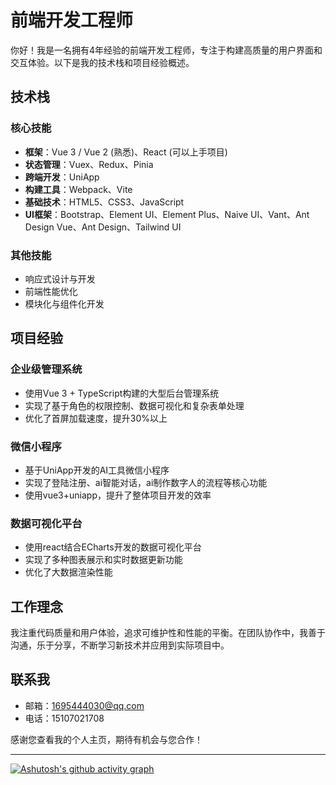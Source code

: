 # 前端开发工程师

你好！我是一名拥有4年经验的前端开发工程师，专注于构建高质量的用户界面和交互体验。以下是我的技术栈和项目经验概述。

## 技术栈

### 核心技能
- **框架**：Vue 3 / Vue 2 (熟悉)、React (可以上手项目)
- **状态管理**：Vuex、Redux、Pinia
- **跨端开发**：UniApp
- **构建工具**：Webpack、Vite
- **基础技术**：HTML5、CSS3、JavaScript
- **UI框架**：Bootstrap、Element UI、Element Plus、Naive UI、Vant、Ant Design Vue、Ant Design、Tailwind UI

### 其他技能
- 响应式设计与开发
- 前端性能优化
- 模块化与组件化开发

## 项目经验

### 企业级管理系统
- 使用Vue 3 + TypeScript构建的大型后台管理系统
- 实现了基于角色的权限控制、数据可视化和复杂表单处理
- 优化了首屏加载速度，提升30%以上

### 微信小程序
- 基于UniApp开发的AI工具微信小程序
- 实现了登陆注册、ai智能对话，ai制作数字人的流程等核心功能
- 使用vue3+uniapp，提升了整体项目开发的效率

### 数据可视化平台
- 使用react结合ECharts开发的数据可视化平台
- 实现了多种图表展示和实时数据更新功能
- 优化了大数据渲染性能

## 工作理念

我注重代码质量和用户体验，追求可维护性和性能的平衡。在团队协作中，我善于沟通，乐于分享，不断学习新技术并应用到实际项目中。

## 联系我

- 邮箱：1695444030@qq.com
- 电话：15107021708

感谢您查看我的个人主页，期待有机会与您合作！

---
[![Ashutosh's github activity graph](https://github-readme-activity-graph.vercel.app/graph?username=song6576&theme=react-dark)](https://github.com/ashutosh00710/github-readme-activity-graph)
